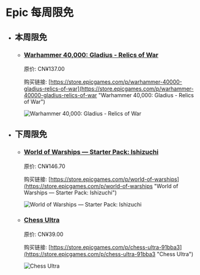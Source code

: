 # Epic 每周限免

- ## 本周限免


  - ### [Warhammer 40,000: Gladius - Relics of War](https://store.epicgames.com/p/warhammer-40000-gladius-relics-of-war "Warhammer 40,000: Gladius - Relics of War")

    原价: CN¥137.00

    购买链接: [https://store.epicgames.com/p/warhammer-40000-gladius-relics-of-war](https://store.epicgames.com/p/warhammer-40000-gladius-relics-of-war "Warhammer 40,000: Gladius - Relics of War")

    ![Warhammer 40,000: Gladius - Relics of War](https://cdn1.epicgames.com/0d89655f53884b09b241b60c07e684af/offer/EGS_Warhammer40000GladiusRelicsofWar_ProxyStudios_S1-2560x1440-961653d760b7d41a65a0c268be581870.jpg)


- ## 下周限免


  - ### [World of Warships — Starter Pack: Ishizuchi](https://store.epicgames.com/p/world-of-warships "World of Warships — Starter Pack: Ishizuchi")

    原价: CN¥146.70

    购买链接: [https://store.epicgames.com/p/world-of-warships](https://store.epicgames.com/p/world-of-warships "World of Warships — Starter Pack: Ishizuchi")

    ![World of Warships — Starter Pack: Ishizuchi](https://cdn1.epicgames.com/offer/84c76746bce94effb8e1047fabfd7eb7/EGS_WorldofWarshipsStarterPackIshizuchi_Wargaming_AddOn_S1_2560x1440-748ff6360c9ce80ff44a21355e4ab335)


  - ### [Chess Ultra](https://store.epicgames.com/p/chess-ultra-91bba3 "Chess Ultra")

    原价: CN¥39.00

    购买链接: [https://store.epicgames.com/p/chess-ultra-91bba3](https://store.epicgames.com/p/chess-ultra-91bba3 "Chess Ultra")

    ![Chess Ultra](https://cdn1.epicgames.com/spt-assets/f8581083c427408285529920a8afbdac/chess-ultra-offer-1b0t8.jpg)

